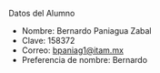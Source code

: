 Datos del Alumno

* Nombre: Bernardo Paniagua Zabal
* Clave: 158372
* Correo: bpaniag1@itam.mx
* Preferencia de nombre: Bernardo
